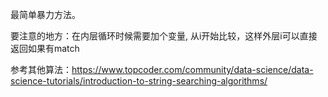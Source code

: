最简单暴力方法。

要注意的地方：在内层循环时候需要加个变量, 从i开始比较，这样外层i可以直接返回如果有match

参考其他算法：https://www.topcoder.com/community/data-science/data-science-tutorials/introduction-to-string-searching-algorithms/
